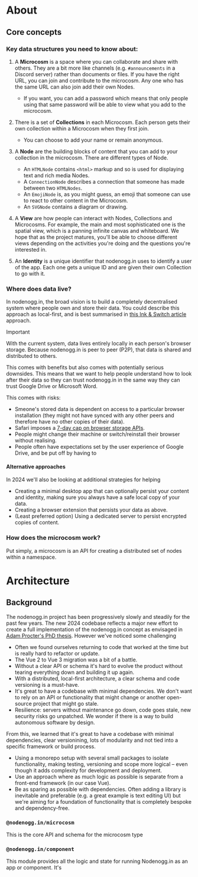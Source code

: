# About

## Core concepts

### Key data structures you need to know about:

1. A **Microcosm** is a space where you can collaborate and share with others. They are a bit more like channels (e.g. `#announcements` in a Discord server) rather than documents or files. If you have the right URL, you can join and contribute to the microcosm. Any one who has the same URL can also join add their own Nodes.

    * If you want, you can add a password which means that only people using that same password will be able to view what you add to the microcosm.

2. There is a set of **Collections** in each Microcosm. Each person gets their own collection within a Microcosm when they first join.
    * You can choose to add your name or remain anonymous.

3. A **Node** are the building blocks of content that you can add to your collection in the microcosm. There are different types of Node. 
    * An `HTMLNode` contains `<html>` markup and so is used for displaying text and rich media Nodes.
    * A `ConnectionNode` describes a connection that someone has made between two `HTMLNodes`.
    * An `EmojiNode` is, as you might guess, an emoji that someone can use to react to other content in the Microcosm.
    * An `SVGNode` contains a diagram or drawing.

4. A **View** are how people can interact with Nodes, Collections and Microcosms. For example, the main and most sophisticated one is the spatial view, which is a panning infinite canvas and whiteboard. We hope that as the project matures, you'll be able to choose different views depending on the activities you're doing and the questions you're interested in.

5. An **Identity** is a unique identifier that nodenogg.in uses to identify a user of the app. Each one gets a unique ID and are given their own Collection to go with it.

### Where does data live?

In nodenogg.in, the broad vision is to build a completely decentralised system where people own and store their data. You could describe this approach as local-first, and is best summarised in [this Ink & Switch article](https://www.inkandswitch.com/local-first/) approach.

> [!IMPORTANT]
> With the current system, data lives entirely locally in each person's browser storage. Because nodenogg.in is peer to peer (P2P), that data is shared and distributed to others. 

This comes with benefits but also comes with potentially serious downsides. This means that we want to help people understand how to look after their data so they can trust nodenogg.in in the same way they can trust Google Drive or Microsoft Word.

This comes with risks:
* Smeone's stored data is dependent on access to a particular browser installation (they might not have synced with any other peers and therefore have no other copies of their data). 
* Safari imposes a [7-day cap on browser storage APIs](https://webkit.org/tracking-prevention/). 
* People might change their machine or switch/reinstall their browser without realising.
* People often have expectations set by the user experience of Google Drive, and be put off by having to 

#### Alternative approaches
In 2024 we'll also be looking at additional strategies for helping
* Creating a minimal desktop app that can optionally persist your content and identity, making sure you always have a safe local copy of your data.
* Creating a browser extension that persists your data as above.
* (Least preferred option) Using a dedicated server to persist encrypted copies of content.

### How does the microcosm work?
Put simply, a microcosm is an API for creating a distributed set of nodes within a namespace.

# Architecture

## Background
The nodenogg.in project has been progressively slowly and steadily for the past few years. The new 2024 codebase reflects a major new effort to create a full implementation of the nodenogg.in concept as envisaged in [Adam Procter's PhD thesis](https://manifold.soton.ac.uk/). However we've noticed some challenging

- Often we found ourselves returning to code that worked at the time but is really hard to refactor or update.
- The Vue 2 to Vue 3 migration was a bit of a battle.
- Without a clear API or schema it's hard to evolve the product without tearing everything down and building it up again.
- With a distributed, local-first architecture, a clear schema and code versioning is a must-have.
- It's great to have a codebase with minimal dependencies. We don't want to rely on an API or functionality that might change or another open-source project that might go stale.
- Resilience: servers without maintenance go down, code goes stale, new security risks go unpatched. We wonder if there is a way to build autonomous software by design. 

From this, we learned that it's great to have a codebase with minimal dependencies, clear versionining, lots of modularity and not tied into a specific framework or build process. 

- Using a monorepo setup with several small packages to isolate functionality, making testing, versioning and scope more logical – even though it adds complexity for development and deployment.
- Use an approach where as much logic as possible is separate from a front-end framework (in our case Vue).
- Be as sparing as possible with dependencies. Often adding a library is inevitable and preferable (e.g. a great example is text editing UI) but we're aiming for a foundation of functionality that is completely bespoke and dependency-free.

### `@nodenogg.in/microcosm`

This is the core API and schema for the microcosm type

### `@nodenogg.in/component`

This module provides all the logic and state for running Nodenogg.in as an app or component. It's
